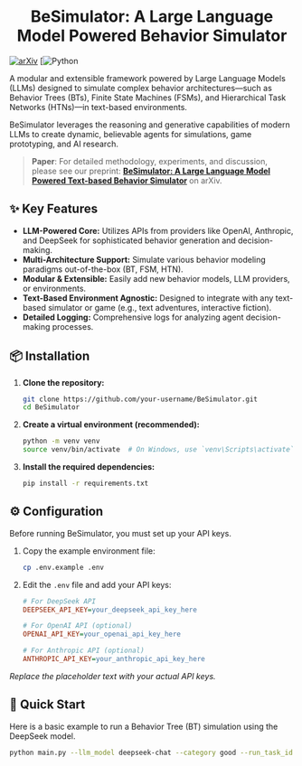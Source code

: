<h1 align="center">BeSimulator: A Large Language Model Powered Behavior
Simulator</h1>

[![arXiv](https://img.shields.io/badge/arXiv-2409.15865-b31b1b.svg)](https://arxiv.org/abs/2409.15865)
[![Python](https://img.shields.io/badge/python-3.9-blue)

A modular and extensible framework powered by Large Language Models (LLMs) designed to simulate complex behavior architectures—such as Behavior Trees (BTs), Finite State Machines (FSMs), and Hierarchical Task Networks (HTNs)—in text-based environments.

BeSimulator leverages the reasoning and generative capabilities of modern LLMs to create dynamic, believable agents for simulations, game prototyping, and AI research.

> **Paper**: For detailed methodology, experiments, and discussion, please see our preprint: **[BeSimulator: A Large Language Model Powered Text-based Behavior Simulator](https://arxiv.org/abs/1234.56789)** on arXiv.

## ✨ Key Features

*   **LLM-Powered Core:** Utilizes APIs from providers like OpenAI, Anthropic, and DeepSeek for sophisticated behavior generation and decision-making.
*   **Multi-Architecture Support:** Simulate various behavior modeling paradigms out-of-the-box (BT, FSM, HTN).
*   **Modular & Extensible:** Easily add new behavior models, LLM providers, or environments.
*   **Text-Based Environment Agnostic:** Designed to integrate with any text-based simulator or game (e.g., text adventures, interactive fiction).
*   **Detailed Logging:** Comprehensive logs for analyzing agent decision-making processes.

## 📦 Installation

1.  **Clone the repository:**
    ```bash
    git clone https://github.com/your-username/BeSimulator.git
    cd BeSimulator
    ```

2.  **Create a virtual environment (recommended):**
    ```bash
    python -m venv venv
    source venv/bin/activate  # On Windows, use `venv\Scripts\activate`
    ```

3.  **Install the required dependencies:**
    ```bash
    pip install -r requirements.txt
    ```

## ⚙️ Configuration

Before running BeSimulator, you must set up your API keys.

1.  Copy the example environment file:
    ```bash
    cp .env.example .env
    ```
2.  Edit the `.env` file and add your API keys:
    ```ini
    # For DeepSeek API
    DEEPSEEK_API_KEY=your_deepseek_api_key_here

    # For OpenAI API (optional)
    OPENAI_API_KEY=your_openai_api_key_here

    # For Anthropic API (optional)
    ANTHROPIC_API_KEY=your_anthropic_api_key_here
    ```
*Replace the placeholder text with your actual API keys.*

## 🚀 Quick Start

Here is a basic example to run a Behavior Tree (BT) simulation using the DeepSeek model.

```bash
python main.py --llm_model deepseek-chat --category good --run_task_id 1